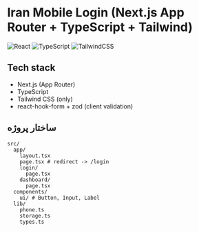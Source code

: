 # Iran Mobile Login (Next.js App Router + TypeScript + Tailwind)


![React](assets/images/React.svg)
![TypeScript](assets/images/Typescript.svg) 
![TailwindCSS](assets/images/TailwindCSS.svg) 


## Tech stack
- Next.js (App Router)
- TypeScript
- Tailwind CSS (only)
- react-hook-form + zod (client validation)

## ساختار پروژه
```
src/
  app/
    layout.tsx
    page.tsx # redirect -> /login
    login/
      page.tsx
    dashboard/
      page.tsx
  components/
    ui/ # Button, Input, Label
  lib/
    phone.ts
    storage.ts
    types.ts
```
